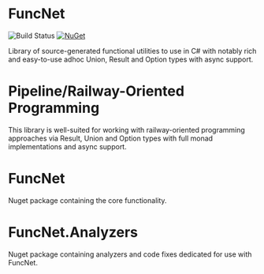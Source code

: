 # FuncNet

![Build Status](https://github.com/pawelwilczewski/FuncNet/actions/workflows/ci.yml/badge.svg)
[![NuGet](https://img.shields.io/nuget/v/FuncNet?logo=nuget)](https://www.nuget.org/packages/FuncNet/)

Library of source-generated functional utilities to use in C# with notably rich and easy-to-use
adhoc Union, Result and Option types with async support.

# Pipeline/Railway-Oriented Programming

This library is well-suited for working with railway-oriented programming approaches via Result,
Union and Option types with full monad implementations and async support.

# FuncNet

Nuget package containing the core functionality.

# FuncNet.Analyzers

Nuget package containing analyzers and code fixes dedicated for use with FuncNet.
